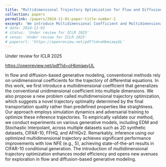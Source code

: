 ```yaml
---
title: "Multidimensional Trajectory Optimization for Flow and Diffusion"
collection: papers
permalink: /papers/2024-11-01-paper-title-number-1
excerpt: 'We introduce Multidimensional Coefficient and Multidimensional Trajectory Optimization within the flow and diffusion framework, achieving state-of-the-art results in CIFAR-10 conditional generation.'
# date: 2024-11-01
# status: 'Under review for ICLR 2025'
# venue: 'Under review for ICLR 2025'
# paperurl: 'https://openreview.net/pdf?id=oHbmiaeyUL'
---
```


Under review for ICLR 2025

https://openreview.net/pdf?id=oHbmiaeyUL

In flow and diffusion-based generative modeling, conventional methods rely on unidimensional coefficients for the trajectory of differential equations. In this work, we first introduce a multidimensional coefficient that generalizes the conventional unidimensional coefficient into multiple dimensions. We also propose a new problem called multidimensional trajectory optimization, which suggests a novel trajectory optimality determined by the final transportation quality rather than predefined properties like straightness. Our approach employs simulation dynamics and adversarial training to optimize these inference trajectories. To empirically validate our method, we conduct experiments on various generative models, including EDM and Stochastic Interpolant, across multiple datasets such as 2D synthetic datasets, CIFAR-10, FFHQ, and AFHQv2. Remarkably, inference using our optimized multidimensional trajectory achieves significant performance improvements with low NFE (e.g., 5), achieving state-of-the-art results in CIFAR-10 conditional generation. The introduction of multidimensional trajectory optimization enhances model efficiency and opens new avenues for exploration in flow and diffusion-based generative modeling.
